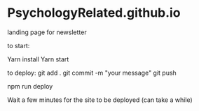 # PsychologyRelated.github.io
landing page for newsletter


to start:

Yarn install
Yarn start





to deploy: 
git add .
git commit -m "your message"
git push

npm run deploy

Wait a few minutes for the site to be deployed (can take a while)

